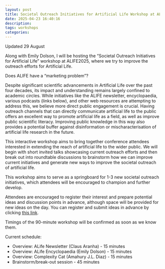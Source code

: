```yaml
---
layout: post
title: Societal Outreach Initiatives for Artificial Life Workshop at ALIFE2025 (Kyoto, Japan)
date: 2025-04-23 16:40:16
description: 
tags: workshops
categories: 
---
```

Updated 29 August

Along with Emily Dolson, I will be hosting the “Societal Outreach Initiatives for Artificial Life” workshop at ALIFE2025, where we try to improve the outreach efforts for Artificial Life.

Does ALIFE have a “marketing problem”?

Despite significant scientific advancements in Artificial Life over the past four decades, its impact and understanding remains largely confined to academic circles. While initiatives like the ALIFE newsletter, encyclopaedia, various podcasts (links below), and other web resources are attempting to address this, we believe more direct public engagement is crucial. Having outreach channels that can directly communicate artificial life to the public offers an excellent way to promote artificial life as a field, as well as improve public scientific literacy. Improving public knowledge in this way also provides a potential buffer against disinformation or mischaracterisation of artificial life research in the future.

This interactive workshop aims to bring together conference attendees interested in extending the reach of artificial life to the wider public. We will begin with short invited talks showcasing current outreach efforts and then break out into roundtable discussions to brainstorm how we can improve current initiatives and generate new ways to improve the societal outreach of artificial life. 

This workshop aims to serve as a springboard for 1-3 new societal outreach initiatives, which attendees will be encouraged to champion and further develop.

Attendees are encouraged to register their interest and prepare potential ideas and discussion points in advance, although space will be provided for new ideas on the day. You can register and submit ideas in advance by clicking [this link](https://forms.gle/7rUVJhb67sMYp7nv5).

Timings of the 90-minute workshop will be confirmed as soon as we know them. 

Current schedule:

- Overview: ALife Newsletter (Claus Aranha) - 15 minutes
- Overview: ALife Encyclopaedia (Emily Dolson) - 15 minutes
- Overview: Complexity Cat (Amahury J.L. Diaz) - 15 minutes
- Brainstorm/break-out session - 45 minutes

